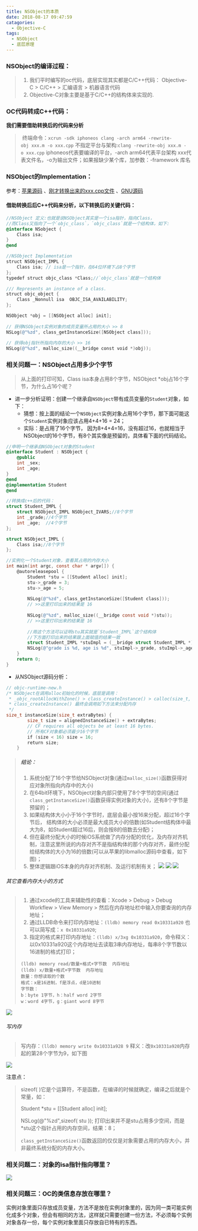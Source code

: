 ```yaml
---
title: NSObject的本质
date: 2018-08-17 09:47:59
catagories:
  - Objective-C
tags:
  - NSObject
  - 底层原理
---
```

### NSObject的编译过程：

> 1. 我们平时编写的oc代码，底层实现其实都是C/C++代码：
>    Objective-C > C/C++ > 汇编语言 > 机器语言代码
> 2. Objective-C对象主要是基于C/C++的结构体来实现的.

### OC代码转成C++代码：

**我们需要借助转换后的代码来分析**

>  终端命令：`xcrun -sdk iphoneos clang -arch arm64 -rewrite-obj xxx.m -o xxx.cpp`
>  不指定平台与架构:`clang -rewrite-obj xxx.m -o xxx.cpp`
>  iphoneos代表要编译的平台，-arch arm64代表平台架构 xxx代表文件名，-o为输出文件；如果报缺少某个库，加参数：-framework 库名

### NSObject的Implementation：

参考：[苹果源码](https://opensource.apple.com/tarballs) 、[刚才转换出来的xxx.cpp文件](xxx.cpp) 、[GNU源码](http://www.gnu.org/software/libc/)

#### 借助转换后后C++代码来分析，以下转换后的关键代码：

```objective-c
//NSObject 定义:也就是说NSObject其实是一个isa指针，指向Class，
//而Class又指向了一个`objc_class`，`objc_class`就是一个结构体，如下:
@interface NSobject {
    Class isa;
}
@end

//NSObject Implementation
struct NSObject_IMPL {
    Class isa; // isa是一个指针，在64位环境下占8个字节
};
typedef struct objc_class *Class;//`objc_class`就是一个结构体

/// Represents an instance of a class.
struct objc_object {
    Class _Nonnull isa  OBJC_ISA_AVAILABILITY;
};

NSObject *obj = [[NSObject alloc] init];
        
// 获得NSObject实例对象的成员变量所占用的大小 >> 8
NSLog(@"%zd", class_getInstanceSize([NSObject class]));
        
// 获得obj指针所指向内存的大小 >> 16
NSLog(@"%zd", malloc_size((__bridge const void *)obj));
```

### 相关问题一：NSObject占用多少个字节

> 从上面的打印可知，Class isa本身占用8个字节，NSObject *obj占16个字节，为什么占16个呢？

- 进一步分析证明：创建一个继承自`NSObject`带有成员变量的`Student`对象，如下：
  - 猜想：按上面的结论一个`NSObject`实例对象占用16个字节，那下面可能这个`Student`实例对象应该占用4+4+16 = 24；
  - 实际：是占用了16个字节， 因为8+4+4=16，没有超过16，也就相当于NSObject的16个字节，有8个其实像是预留的，具体看下面的代码结论。

```objective-c
//申明一个继承自NSObject对象的Student
@interface Student : NSObject {	
    @public
    int _sex;
    int _age;
}
@end
@implementation Student
@end

//转换成c++后的代码：
struct Student_IMPL {
    struct NSObject_IMPL NSObject_IVARS;//8个字节
    int _grade;//4个字节
    int _age;  //4个字节
};

struct NSObject_IMPL {
    Class isa;//8个字节
};

//实例化一个Student对象，查看其占用的内存大小
int main(int argc, const char * argv[]) {
    @autoreleasepool {
        Student *stu = [[Student alloc] init];
        stu->_grade = 3;
        stu->_age = 5;
        
        NSLog(@"%zd", class_getInstanceSize([Student class]));
        // >>这里打印出来的结果是 16
        
        NSLog(@"%zd", malloc_size((__bridge const void *)stu));
        // >>这里打印出来的结果是 16
        
        //用这个方法可以证明stu其实就是`Student_IMPL`这个结构体
        //下方面打印出来的结果跟上面赋值的结果一致
        struct Student_IMPL *stuImpl = (__bridge struct Student_IMPL *)stu;
        NSLog(@"grade is %d, age is %d", stuImpl->_grade, stuImpl->_age);
    }
    return 0;
}
```

- 从NSObject源码分析：

```c++
// objc-runtime-new.h
/* NSObject在调用alloc初始化的时候，底层是调用：
 * _objc_rootAllocWithZone() > class_createInstance() > calloc(size_t, size_t)
 * class_createInstance() 最终会调用如下方法来分配内存
 */
size_t instanceSize(size_t extraBytes) {
        size_t size = alignedInstanceSize() + extraBytes;
        // CF requires all objects be at least 16 bytes.
     	// 所有CF对象都必须最少16个字节
        if (size < 16) size = 16;
        return size;
    }
```

> ##### 结论：
>
> 1. 系统分配了16个字节给NSObject对象(通过`malloc_size()`函数获得对应对象所指向内存中的大小)
> 2. 在64bit环境下，NSObject对象内部只使用了8个字节的空间(通过`class_getInstanceSize()`函数获得实例对象的大小)，还有8个字节是预留的；
> 3. 如果结构体大小小于16个字节时，底层会最小按16来分配，超过16个字节后， 结构体的大小必须是最大成员大小的倍数(如Student结构体中最大为8，如Student超过16后，则会按8的倍数去分配)；
> 4. 但在最终分配大小的时候iOS系统做了内存分配的优化，及内存对齐机制，注意这里所说的内存对齐不是指结构体的那个内存对齐，最终分配给结构体的大小为16的倍数(可以从苹果的libmalloc源码中查看，如下图)；
> 5. 整体逻辑跟iOS本身的内存对齐机制、及运行机制有关；
>    ![](https://blogimage-1257063273.cos.ap-guangzhou.myqcloud.com/NSObject_libmalloc1.png)
>    ![](https://blogimage-1257063273.cos.ap-guangzhou.myqcloud.com/NSObject_libmalloc2.png)
>    ![](https://blogimage-1257063273.cos.ap-guangzhou.myqcloud.com/NSObject_libmalloc3.png)

###### 其它查看内存大小的方式

> 1. 通过xcode的工具来辅助性的查看：Xcode > Debug > Debug Workflew > View Memory > 然后在内存地址栏中输入你要查询的内存地址；
> 2. 通过LLDB命令来打印内存地址：`(lldb) memory read 0x10331a920` 也可以简写成：`x 0x10331a920`;
> 3. 指定的格式来打印内存地址：`(lldb) x/3xg 0x10331a920`，命令释义：以0x10331a920这个内存地址去读取3串内存地址，每串8个字节数以16进制的格式打印；
>
> ```
> (lldb) memory read/数量+格式+字节数  内存地址
> (lldb) x/数量+格式+字节数  内存地址
> 数量：你想读取的个数
> 格式：x是16进制，f是浮点，d是10进制
> 字节数：
> b：byte 1字节，h：half word 2字节
> w：word 4字节，g：giant word 8字节
> ```

![](https://blogimage-1257063273.cos.ap-guangzhou.myqcloud.com/NSObject_lldb_cmd.png)

###### 写内存

> 写内存：`(lldb) memory write 0x10331a928 9`
> 释义：改`0x10331a920`内存起的第28个字节为9，如下图

![](https://blogimage-1257063273.cos.ap-guangzhou.myqcloud.com/NSObject_memory_write.png)

注意点：

> sizeof( )它是个运算符，不是函数，在编译的时候就确定，编译之后就是个常量，如：
>
> Student *stu = [[Student alloc] init];
>
> NSLog(@"%zd",sizeof( stu )); 打印出来并不是stu占用多少空间，而是*stu这个指针占用的内存空间，结果：8；
>
> `class_getInstanceSize()`函数返回的仅仅是对象需要占用的内存大小，并非最终系统分配的内存大小。



### 相关问题二：对象的isa指针指向哪里？

![](https://blogimage-1257063273.cos.ap-guangzhou.myqcloud.com/20180816214104.png)

### 相关问题三：OC的类信息存放在哪里？

实例对象里面只存放成员变量，方法不是放在实例对象里的，因为同一类可能实例化成多个对象，但会有相同的方法，这样就只需要创建一份方法，不必须每个实例对象各存一份，每个实例对象里面只存放自已特有的东西。